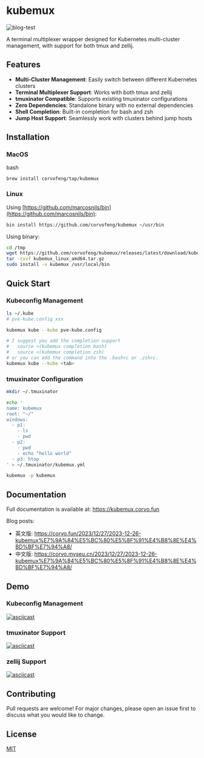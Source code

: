 # kubemux

![blog-test](https://github.com/corvofeng/kubemux/assets/12025071/375541b7-927f-485d-bd75-36edc39bbae2)

A terminal multiplexer wrapper designed for Kubernetes multi-cluster management, with support for both tmux and zellij.

## Features

- **Multi-Cluster Management**: Easily switch between different Kubernetes clusters
- **Terminal Multiplexer Support**: Works with both tmux and zellij
- **tmuxinator Compatible**: Supports existing tmuxinator configurations
- **Zero Dependencies**: Standalone binary with no external dependencies
- **Shell Completion**: Built-in completion for bash and zsh
- **Jump Host Support**: Seamlessly work with clusters behind jump hosts

## Installation

### MacOS

bash
```
brew install corvofeng/tap/kubemux
```

### Linux

Using [https://github.com/marcosnils/bin](https://github.com/marcosnils/bin):

```bash
bin install https://github.com/corvofeng/kubemux ~/usr/bin
```

Using binary:
```bash
cd /tmp
wget https://github.com/corvofeng/kubemux/releases/latest/download/kubemux_linux_amd64.tar.gz
tar -zxvf kubemux_linux_amd64.tar.gz
sudo install -v kubemux /usr/local/bin
```

## Quick Start

### Kubeconfig Management
```bash
ls ~/.kube
# pve-kube.config xxx

kubemux kube --kube pve-kube.config

# I suggest you add the completion support
#   source <(kubemux completion bash)
#   source <(kubemux completion zsh)
# or you can add the command into the .bashrc or .zshrc.
kubemux kube --kube <tab>
```

### tmuxinator Configuration

```bash
mkdir ~/.tmuxinator

echo '
name: kubemux
root: "~/"
windows:
  - p1:
    - ls
    - pwd
  - p2:
    - pwd
    - echo "hello world"
  - p3: htop
' > ~/.tmuxinator/kubemux.yml

kubemux -p kubemux
```

## Documentation

Full documentation is available at: https://kubemux.corvo.fun

Blog posts:
- 英文版: https://corvo.fun/2023/12/27/2023-12-26-kubemux%E7%9A%84%E5%BC%80%E5%8F%91%E4%B8%8E%E4%BD%BF%E7%94%A8/
- 中文版: https://corvo.myseu.cn/2023/12/27/2023-12-26-kubemux%E7%9A%84%E5%BC%80%E5%8F%91%E4%B8%8E%E4%BD%BF%E7%94%A8/

## Demo

### Kubeconfig Management
[![asciicast](https://asciinema.org/a/9lB50c5mndYfl0jBZLaG8ymdg.svg)](https://asciinema.org/a/9lB50c5mndYfl0jBZLaG8ymdg)

### tmuxinator Support
[![asciicast](https://asciinema.org/a/6kYCveJwVr4Sggj8QhqlsCKLm.svg)](https://asciinema.org/a/6kYCveJwVr4Sggj8QhqlsCKLm)

### zellij Support
[![asciicast](https://asciinema.org/a/693805.svg)](https://asciinema.org/a/693805)


## Contributing

Pull requests are welcome! For major changes, please open an issue first to discuss what you would like to change.

## License

[MIT](LICENSE)